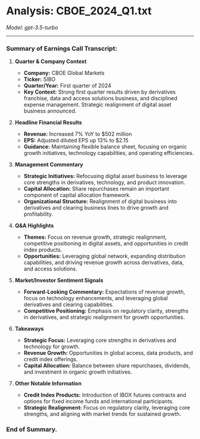 # Analysis: CBOE_2024_Q1.txt

*Model: gpt-3.5-turbo*

---

### Summary of Earnings Call Transcript:

1. **Quarter & Company Context**
   - **Company:** CBOE Global Markets
   - **Ticker:** SIBO
   - **Quarter/Year:** First quarter of 2024
   - **Key Context:** Strong first quarter results driven by derivatives franchise, data and access solutions business, and disciplined expense management. Strategic realignment of digital asset business announced.

2. **Headline Financial Results**
   - **Revenue:** Increased 7% YoY to $502 million
   - **EPS:** Adjusted diluted EPS up 13% to $2.15
   - **Guidance:** Maintaining flexible balance sheet, focusing on organic growth initiatives, technology capabilities, and operating efficiencies.

3. **Management Commentary**
   - **Strategic Initiatives:** Refocusing digital asset business to leverage core strengths in derivatives, technology, and product innovation.
   - **Capital Allocation:** Share repurchases remain an important component of capital allocation framework.
   - **Organizational Structure:** Realignment of digital business into derivatives and clearing business lines to drive growth and profitability.

4. **Q&A Highlights**
   - **Themes:** Focus on revenue growth, strategic realignment, competitive positioning in digital assets, and opportunities in credit index products.
   - **Opportunities:** Leveraging global network, expanding distribution capabilities, and driving revenue growth across derivatives, data, and access solutions.

5. **Market/Investor Sentiment Signals**
   - **Forward-Looking Commentary:** Expectations of revenue growth, focus on technology enhancements, and leveraging global derivatives and clearing capabilities.
   - **Competitive Positioning:** Emphasis on regulatory clarity, strengths in derivatives, and strategic realignment for growth opportunities.

6. **Takeaways**
   - **Strategic Focus:** Leveraging core strengths in derivatives and technology for growth.
   - **Revenue Growth:** Opportunities in global access, data products, and credit index offerings.
   - **Capital Allocation:** Balance between share repurchases, dividends, and investment in organic growth initiatives.

7. **Other Notable Information**
   - **Credit Index Products:** Introduction of IBOX futures contracts and options for fixed income funds and international participants.
   - **Strategic Realignment:** Focus on regulatory clarity, leveraging core strengths, and aligning with market trends for sustained growth.

### End of Summary.